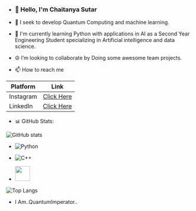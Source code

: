 - ### 👋 Hello, I'm Chaitanya Sutar

- 👀 I seek to develop Quantum Computing and machine learning. 

- 🌱 I'm currently learning Python with applications in AI as a Second Year Engineering Student specializing in Artificial intelligence and data science. 

- ☮️ I’m looking to collaborate by Doing some awesome team projects.

- 📫 How to reach me 

| Platform   | Link |
|------------|------|
| Instagram  | [Click Here](https://www.instagram.com/chaitanyasutar79?utm_source=qr&igsh=MWVzdWEzbjRvNmd0cw==) |
| LinkedIn   | [Click Here](https://www.linkedin.com/in/chaitanya-sutar-0754362b9?utm_source=share&utm_campaign=share_via&utm_content=profile&utm_medium=android_app) |


- 📊 GitHub Stats:

 ![GitHub stats](https://github-readme-stats.vercel.app/api?username=Alt-Chaitanya&show_icons=true&theme=radical)  

- ![Python](https://img.shields.io/badge/Python-3776AB?style=for-the-badge&logo=python&logoColor=white)

- ![C++](https://img.shields.io/badge/C++-00599C?style=for-the-badge&logo=cplusplus&logoColor=white) 
- <img src="https://cdn.jsdelivr.net/gh/devicons/devicon/icons/julia/julia-original.svg" width="40"/> 
 ![Top Langs](https://github-readme-stats.vercel.app/api/top-langs/?username=Alt-Chaitanya&layout=compact&theme=radical)  


- I Am..QuantumImperator.. 

<!---
Alt-Chaitanya/Alt-Chaitanya is a ✨ special ✨ repository because its `README.md` (this file) appears on your GitHub profile.
You can click the Preview link to take a look at your changes.
--->
